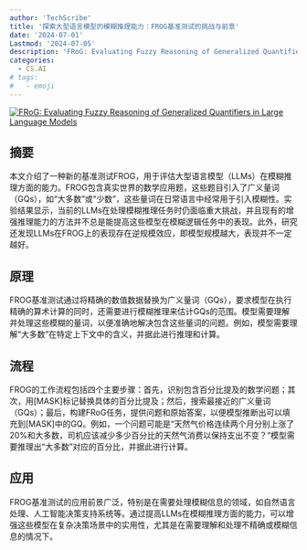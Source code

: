 ```yaml
---
author: 'TechScribe'
title: '探索大型语言模型的模糊推理能力：FROG基准测试的挑战与前景'
date: '2024-07-01'
Lastmod: '2024-07-05'
description: 'FRoG: Evaluating Fuzzy Reasoning of Generalized Quantifiers in Large Language Models'
categories:
  - CS.AI
# tags:
#   - emoji
---
```


[![FRoG: Evaluating Fuzzy Reasoning of Generalized Quantifiers in Large Language Models](https://arxiv-research-1301205113.cos.ap-guangzhou.myqcloud.com/images/2407.01046v2.pdf_0.jpg)](https://arxiv.org/abs/2407.01046v2)

## 摘要

本文介绍了一种新的基准测试FROG，用于评估大型语言模型（LLMs）在模糊推理方面的能力。FROG包含真实世界的数学应用题，这些题目引入了广义量词（GQs），如“大多数”或“少数”，这些量词在日常语言中经常用于引入模糊性。实验结果显示，当前的LLMs在处理模糊推理任务时仍面临重大挑战，并且现有的增强推理能力的方法并不总是能提高这些模型在模糊逻辑任务中的表现。此外，研究还发现LLMs在FROG上的表现存在逆规模效应，即模型规模越大，表现并不一定越好。<!--more-->

## 原理

FROG基准测试通过将精确的数值数据替换为广义量词（GQs），要求模型在执行精确的算术计算的同时，还需要进行模糊推理来估计GQs的范围。模型需要理解并处理这些模糊的量词，以便准确地解决包含这些量词的问题。例如，模型需要理解“大多数”在特定上下文中的含义，并据此进行推理和计算。

## 流程

FROG的工作流程包括四个主要步骤：首先，识别包含百分比提及的数学问题；其次，用[MASK]标记替换具体的百分比提及；然后，搜索最接近的广义量词（GQs）；最后，构建FRoG任务，提供问题和原始答案，以便模型推断出可以填充到[MASK]中的GQ。例如，一个问题可能是“天然气价格连续两个月分别上涨了20%和大多数，司机应该减少多少百分比的天然气消费以保持支出不变？”模型需要推理出“大多数”对应的百分比，并据此进行计算。

## 应用

FROG基准测试的应用前景广泛，特别是在需要处理模糊信息的领域，如自然语言处理、人工智能决策支持系统等。通过提高LLMs在模糊推理方面的能力，可以增强这些模型在复杂决策场景中的实用性，尤其是在需要理解和处理不精确或模糊信息的情况下。